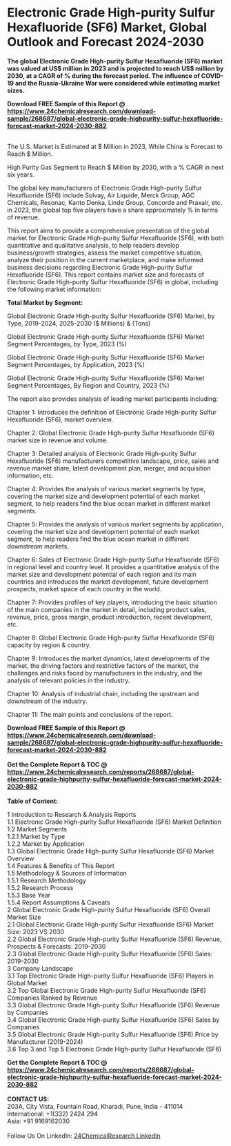 <h1>Electronic Grade High-purity Sulfur Hexafluoride (SF6) Market, Global Outlook and Forecast 2024-2030</h1><p><strong>The global Electronic Grade High-purity Sulfur Hexafluoride (SF6) market was valued at US$ million in 2023 and is projected to reach US$ million by 2030, at a CAGR of % during the forecast period. The influence of COVID-19 and the Russia-Ukraine War were considered while estimating market sizes.</strong></p><p>
</p><p></p><div><b>Download FREE Sample of this Report @ 
            <a href="https://www.24chemicalresearch.com/download-sample/268687/global-electronic-grade-highpurity-sulfur-hexafluoride-forecast-market-2024-2030-882">
            https://www.24chemicalresearch.com/download-sample/268687/global-electronic-grade-highpurity-sulfur-hexafluoride-forecast-market-2024-2030-882</a></b></div><br><p>
The U.S. Market is Estimated at $ Million in 2023, While China is Forecast to Reach $ Million.</p><p>
High Purity Gas Segment to Reach $ Million by 2030, with a % CAGR in next six years.</p><p>
The global key manufacturers of Electronic Grade High-purity Sulfur Hexafluoride (SF6) include Solvay, Air Liquide, Merck Group, AGC Chemicals, Resonac, Kanto Denka, Linde Group, Concorde and Praxair, etc. in 2023, the global top five players have a share approximately % in terms of revenue.</p><p>
This report aims to provide a comprehensive presentation of the global market for Electronic Grade High-purity Sulfur Hexafluoride (SF6), with both quantitative and qualitative analysis, to help readers develop business/growth strategies, assess the market competitive situation, analyze their position in the current marketplace, and make informed business decisions regarding Electronic Grade High-purity Sulfur Hexafluoride (SF6). This report contains market size and forecasts of Electronic Grade High-purity Sulfur Hexafluoride (SF6) in global, including the following market information:</p><p>
</p><p>
<strong>Total Market by Segment:</strong></p><p>
Global Electronic Grade High-purity Sulfur Hexafluoride (SF6) Market, by Type, 2019-2024, 2025-2030 ($ Millions) &amp; (Tons)</p><p>
Global Electronic Grade High-purity Sulfur Hexafluoride (SF6) Market Segment Percentages, by Type, 2023 (%)</p><p>
</p><p>
Global Electronic Grade High-purity Sulfur Hexafluoride (SF6) Market Segment Percentages, by Application, 2023 (%)</p><p>
</p><p>
Global Electronic Grade High-purity Sulfur Hexafluoride (SF6) Market Segment Percentages, By Region and Country, 2023 (%)</p><p>
</p><p>
The report also provides analysis of leading market participants including:</p><p>
</p><p>
</p><p>
Chapter 1: Introduces the definition of Electronic Grade High-purity Sulfur Hexafluoride (SF6), market overview.</p><p>
Chapter 2: Global Electronic Grade High-purity Sulfur Hexafluoride (SF6) market size in revenue and volume.</p><p>
Chapter 3: Detailed analysis of Electronic Grade High-purity Sulfur Hexafluoride (SF6) manufacturers competitive landscape, price, sales and revenue market share, latest development plan, merger, and acquisition information, etc.</p><p>
Chapter 4: Provides the analysis of various market segments by type, covering the market size and development potential of each market segment, to help readers find the blue ocean market in different market segments.</p><p>
Chapter 5: Provides the analysis of various market segments by application, covering the market size and development potential of each market segment, to help readers find the blue ocean market in different downstream markets.</p><p>
Chapter 6: Sales of Electronic Grade High-purity Sulfur Hexafluoride (SF6) in regional level and country level. It provides a quantitative analysis of the market size and development potential of each region and its main countries and introduces the market development, future development prospects, market space of each country in the world.</p><p>
Chapter 7: Provides profiles of key players, introducing the basic situation of the main companies in the market in detail, including product sales, revenue, price, gross margin, product introduction, recent development, etc.</p><p>
Chapter 8: Global Electronic Grade High-purity Sulfur Hexafluoride (SF6) capacity by region &amp; country.</p><p>
Chapter 9: Introduces the market dynamics, latest developments of the market, the driving factors and restrictive factors of the market, the challenges and risks faced by manufacturers in the industry, and the analysis of relevant policies in the industry.</p><p>
Chapter 10: Analysis of industrial chain, including the upstream and downstream of the industry.</p><p>
Chapter 11: The main points and conclusions of the report.</p><div><b>Download FREE Sample of this Report @ 
            <a href="https://www.24chemicalresearch.com/download-sample/268687/global-electronic-grade-highpurity-sulfur-hexafluoride-forecast-market-2024-2030-882">
            https://www.24chemicalresearch.com/download-sample/268687/global-electronic-grade-highpurity-sulfur-hexafluoride-forecast-market-2024-2030-882</a></b></div><br><div><b>Get the Complete Report & TOC @ 
            <a href="https://www.24chemicalresearch.com/reports/268687/global-electronic-grade-highpurity-sulfur-hexafluoride-forecast-market-2024-2030-882">
            https://www.24chemicalresearch.com/reports/268687/global-electronic-grade-highpurity-sulfur-hexafluoride-forecast-market-2024-2030-882</a></b></div><br>
            <b>Table of Content:</b><p>1 Introduction to Research & Analysis Reports<br />
    1.1 Electronic Grade High-purity Sulfur Hexafluoride (SF6) Market Definition<br />
    1.2 Market Segments<br />
        1.2.1 Market by Type<br />
        1.2.2 Market by Application<br />
    1.3 Global Electronic Grade High-purity Sulfur Hexafluoride (SF6) Market Overview<br />
    1.4 Features & Benefits of This Report<br />
    1.5 Methodology & Sources of Information<br />
        1.5.1 Research Methodology<br />
        1.5.2 Research Process<br />
        1.5.3 Base Year<br />
        1.5.4 Report Assumptions & Caveats<br />
2 Global Electronic Grade High-purity Sulfur Hexafluoride (SF6) Overall Market Size<br />
    2.1 Global Electronic Grade High-purity Sulfur Hexafluoride (SF6) Market Size: 2023 VS 2030<br />
    2.2 Global Electronic Grade High-purity Sulfur Hexafluoride (SF6) Revenue, Prospects & Forecasts: 2019-2030<br />
    2.3 Global Electronic Grade High-purity Sulfur Hexafluoride (SF6) Sales: 2019-2030<br />
3 Company Landscape<br />
    3.1 Top Electronic Grade High-purity Sulfur Hexafluoride (SF6) Players in Global Market<br />
    3.2 Top Global Electronic Grade High-purity Sulfur Hexafluoride (SF6) Companies Ranked by Revenue<br />
    3.3 Global Electronic Grade High-purity Sulfur Hexafluoride (SF6) Revenue by Companies<br />
    3.4 Global Electronic Grade High-purity Sulfur Hexafluoride (SF6) Sales by Companies<br />
    3.5 Global Electronic Grade High-purity Sulfur Hexafluoride (SF6) Price by Manufacturer (2019-2024)<br />
    3.6 Top 3 and Top 5 Electronic Grade High-purity Sulfur Hexafluoride (SF6)</p><div><b>Get the Complete Report & TOC @ 
            <a href="https://www.24chemicalresearch.com/reports/268687/global-electronic-grade-highpurity-sulfur-hexafluoride-forecast-market-2024-2030-882">
            https://www.24chemicalresearch.com/reports/268687/global-electronic-grade-highpurity-sulfur-hexafluoride-forecast-market-2024-2030-882</a></b></div><br><b>CONTACT US:</b><br>
            203A, City Vista, Fountain Road, Kharadi, Pune, India - 411014<br>
            International: +1(332) 2424 294<br>
            Asia: +91 9169162030 <br><br>
            Follow Us On LinkedIn: <a href="https://www.linkedin.com/company/24chemicalresearch/">24ChemicalResearch LinkedIn</a>